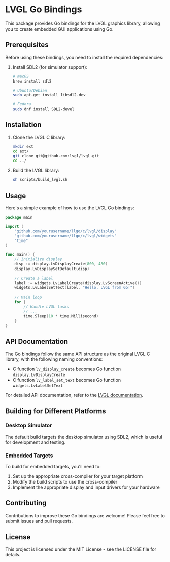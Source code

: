 # LVGL Go Bindings

This package provides Go bindings for the LVGL graphics library, allowing you to create embedded GUI applications using Go.

## Prerequisites

Before using these bindings, you need to install the required dependencies:

1. Install SDL2 (for simulator support):
   ```bash
   # macOS
   brew install sdl2
   
   # Ubuntu/Debian
   sudo apt-get install libsdl2-dev
   
   # Fedora
   sudo dnf install SDL2-devel
   ```

## Installation

1. Clone the LVGL C library:
   ```bash
   mkdir ext
   cd ext/
   git clone git@github.com:lvgl/lvgl.git
   cd ../
   ```

2. Build the LVGL library:
   ```bash
   sh scripts/build_lvgl.sh
   ```

## Usage

Here's a simple example of how to use the LVGL Go bindings:

```go
package main

import (
	"github.com/yourusername/llgo/c/lvgl/display"
	"github.com/yourusername/llgo/c/lvgl/widgets"
	"time"
)

func main() {
	// Initialize display
	disp := display.LvDisplayCreate(800, 480)
	display.LvDisplaySetDefault(disp)
	
	// Create a label
	label := widgets.LvLabelCreate(display.LvScreenActive())
	widgets.LvLabelSetText(label, "Hello, LVGL from Go!")
	
	// Main loop
	for {
		// Handle LVGL tasks
		// ...
		time.Sleep(10 * time.Millisecond)
	}
}
```

## API Documentation

The Go bindings follow the same API structure as the original LVGL C library, with the following naming conventions:

- C function `lv_display_create` becomes Go function `display.LvDisplayCreate`
- C function `lv_label_set_text` becomes Go function `widgets.LvLabelSetText`

For detailed API documentation, refer to the [LVGL documentation](https://docs.lvgl.io/).

## Building for Different Platforms

### Desktop Simulator

The default build targets the desktop simulator using SDL2, which is useful for development and testing.

### Embedded Targets

To build for embedded targets, you'll need to:

1. Set up the appropriate cross-compiler for your target platform
2. Modify the build scripts to use the cross-compiler
3. Implement the appropriate display and input drivers for your hardware

## Contributing

Contributions to improve these Go bindings are welcome! Please feel free to submit issues and pull requests.

## License

This project is licensed under the MIT License - see the LICENSE file for details.





